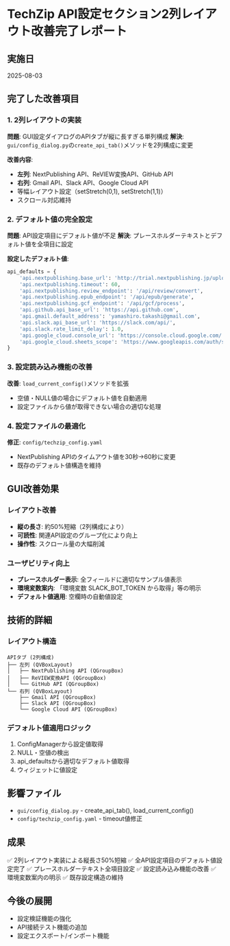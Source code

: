 # TechZip API設定セクション2列レイアウト改善完了レポート

## 実施日
2025-08-03

## 完了した改善項目

### 1. 2列レイアウトの実装
**問題**: GUI設定ダイアログのAPIタブが縦に長すぎる単列構成
**解決**: `gui/config_dialog.py`の`create_api_tab()`メソッドを2列構成に変更

**改善内容**:
- **左列**: NextPublishing API、ReVIEW変換API、GitHub API
- **右列**: Gmail API、Slack API、Google Cloud API
- 等幅レイアウト設定（setStretch(0,1), setStretch(1,1)）
- スクロール対応維持

### 2. デフォルト値の完全設定
**問題**: API設定項目にデフォルト値が不足
**解決**: プレースホルダーテキストとデフォルト値を全項目に設定

**設定したデフォルト値**:
```python
api_defaults = {
    'api.nextpublishing.base_url': 'http://trial.nextpublishing.jp/upload_46tate/',
    'api.nextpublishing.timeout': 60,
    'api.nextpublishing.review_endpoint': '/api/review/convert',
    'api.nextpublishing.epub_endpoint': '/api/epub/generate', 
    'api.nextpublishing.gcf_endpoint': '/api/gcf/process',
    'api.github.api_base_url': 'https://api.github.com',
    'api.gmail.default_address': 'yamashiro.takashi@gmail.com',
    'api.slack.api_base_url': 'https://slack.com/api/',
    'api.slack.rate_limit_delay': 1.0,
    'api.google_cloud.console_url': 'https://console.cloud.google.com/',
    'api.google_cloud.sheets_scope': 'https://www.googleapis.com/auth/spreadsheets.readonly'
}
```

### 3. 設定読み込み機能の改善
**改善**: `load_current_config()`メソッドを拡張
- 空値・NULL値の場合にデフォルト値を自動適用
- 設定ファイルから値が取得できない場合の適切な処理

### 4. 設定ファイルの最適化
**修正**: `config/techzip_config.yaml`
- NextPublishing APIのタイムアウト値を30秒→60秒に変更
- 既存のデフォルト値構造を維持

## GUI改善効果

### レイアウト改善
- **縦の長さ**: 約50%短縮（2列構成により）
- **可読性**: 関連API設定のグループ化により向上
- **操作性**: スクロール量の大幅削減

### ユーザビリティ向上
- **プレースホルダー表示**: 全フィールドに適切なサンプル値表示
- **環境変数案内**: 「環境変数 SLACK_BOT_TOKEN から取得」等の明示
- **デフォルト値適用**: 空欄時の自動値設定

## 技術的詳細

### レイアウト構造
```
APIタブ (2列構成)
├── 左列 (QVBoxLayout)
│   ├── NextPublishing API (QGroupBox)
│   ├── ReVIEW変換API (QGroupBox)
│   └── GitHub API (QGroupBox)
└── 右列 (QVBoxLayout)
    ├── Gmail API (QGroupBox)
    ├── Slack API (QGroupBox)
    └── Google Cloud API (QGroupBox)
```

### デフォルト値適用ロジック
1. ConfigManagerから設定値取得
2. NULL・空値の検出
3. api_defaultsから適切なデフォルト値取得
4. ウィジェットに値設定

## 影響ファイル
- `gui/config_dialog.py` - create_api_tab(), load_current_config()
- `config/techzip_config.yaml` - timeout値修正

## 成果
✅ 2列レイアウト実装による縦長さ50%短縮
✅ 全API設定項目のデフォルト値設定完了
✅ プレースホルダーテキスト全項目設定
✅ 設定読み込み機能の改善
✅ 環境変数案内の明示
✅ 既存設定構造の維持

## 今後の展開
- 設定検証機能の強化
- API接続テスト機能の追加
- 設定エクスポート/インポート機能